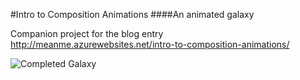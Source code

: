 #Intro to Composition Animations
####An animated galaxy

Companion project for the blog entry
http://meanme.azurewebsites.net/intro-to-composition-animations/

![Completed Galaxy](http://meanme.azurewebsites.net/content/images/2017/06/composition-animation-demo-complete-60.gif)